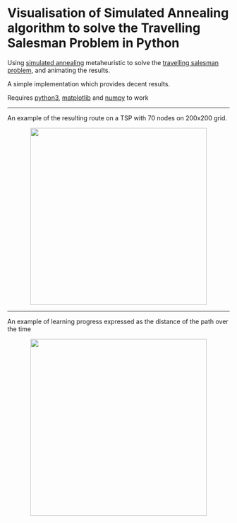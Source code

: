 Visualisation of Simulated Annealing algorithm to solve the Travelling Salesman Problem in Python
=======
Using [simulated annealing](https://en.wikipedia.org/wiki/Simulated_annealing) metaheuristic to solve the [travelling salesman problem](https://en.wikipedia.org/wiki/Travelling_salesman_problem), and animating the results.

A simple implementation which provides decent results.

Requires [python3](https://docs.python.org/3/), [matplotlib](https://matplotlib.org/) and [numpy](http://www.numpy.org/) to work

--------

An example of the resulting route on a TSP with 70 nodes on 200x200 grid.

<p align="center"><img src="https://media.giphy.com/media/3ohjUONfy5IqbaX1kY/giphy.gif" width="400"></p>

-------

An example of learning progress expressed as the distance of the path over the time

<p align="center"><img src="https://i.imgur.com/lk6v1V3.png" width="400"></p>
